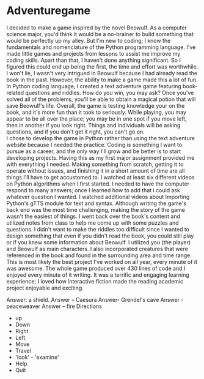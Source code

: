 # Adventuregame

I decided to make a game inspired by the novel Beowulf. As a computer science major, you'd think it would be a no-brainer to build something that would be perfectly up my alley. But I'm new to coding; I know the fundamentals and nomenclature of the Python programming language. I've made little games and projects from lessons to assist me improve my coding skills. Apart than that, I haven't done anything significant. So I figured this could end up being the first, the time and effort was worthwhile. I won't lie, I wasn't very intrigued in Beowulf because I had already read the book in the past. However, the ability to make a game made this a lot of fun. In Python coding language, I created a text adventure game featuring book-related questions and riddles. How do you win, you may ask? Once you've solved all of the problems, you'll be able to obtain a magical potion that will save Beowulf's life. Overall, the game is testing knowledge your on the book, and it's more fun than it took to seriously. While playing, you may appear to be all over the place; you may be in one spot if you move left, then in another if you look right. Things and individuals will be asking questions, and if you don't get it right, you can't go on.  
I chose to develop the game in Python rather than using the text adventure website because I needed the practice. Coding is something I want to pursue as a career, and the only way I'll grow and be better is to start developing projects. Having this as my first major assignment provided me with everything I needed. Making something from scratch, getting it to operate without issues, and finishing it in a short amount of time are all things I'll have to get
accustomed to. I watched at least six different videos on Python algorithms when I first started. I needed to have the computer respond to many answers; once I learned how to add that i could ask whatever question I wanted. I watched additional videos about Importing Python's gTTS module for text and syntax. Although writing the game's back end was the most time challenging, making the story of the game wasn't the easiest of things. I went back over the book's content and utilized notes from class to help me come up with some puzzles and questions. I didn't want to make the riddles too difficult since I wanted to design something that even if you didn't read the book, you could still play or if you knew some information about Beowulf. I utilized you (the player) and Beowulf as main characters. I also incorporated creatures that were referenced in the book and found in the surrounding area and time range. This is most likely the best project I've worked on all year, every minute of it was awesome. The whole game produced over 430 lines of code and I enjoyed every minute of it writing. It was a terrific and engaging learning experience; I loved how interactive fiction made the reading academic project enjoyable and exciting.

Answer: a shield. Answer – Caesura Answer- Grendel's cave Answer -peaceweaver
Answer – fire
Directions
- up
- Down 
- Right
- Left
- Move
- Travel
- 'look' - 'examine'
- Help
- Quit
